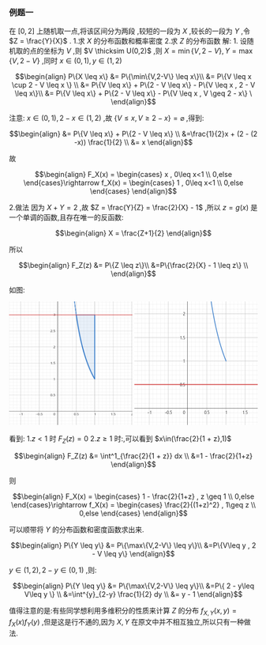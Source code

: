 ### 例题一
在 $[0,2]$ 上随机取一点,将该区间分为两段 ,较短的一段为 $X$ ,较长的一段为 $Y$ ,令 $Z = \frac{Y}{X}$ .
1.求 $X$ 的分布函数和概率密度
2.求 $Z$ 的分布函数
解:
1.
设随机取的点的坐标为 $V$ ,则 $V \thicksim U(0,2)$ ,则 $X = \min\{V,2-V\},Y = \max\{V,2-V\}$ ,同时 $x\in(0,1) , y\in(1,2)$


$$\begin{align}
    P\{X \leq x\} &= P\{\min\{V,2-V\} \leq x\}\\
    &= P\{V \leq x \cup 2 - V \leq x \} \\
    &= P\{V \leq x\} + P\{2 - V \leq x\} - P\{V \leq x , 2 - V \leq x\}\\
    &= P\{V \leq x\} + P\{2 - V \leq x\} - P\{V \leq x , V \geq 2 -  x\} \
\end{align}$$

注意: $x\in(0,1) , 2 - x \in(1,2)$ ,故 $\{V \leq x , V \geq 2 -  x\} = \varnothing$ ,得到:

$$\begin{align}
    &= P\{V \leq x\} + P\{2 - V \leq x\} \\
    &=\frac{1}{2}x + (2 - (2 -x)) \frac{1}{2} \\
    &= x
\end{align}$$

故

$$\begin{align}
    F_X(x) = \begin{cases}
        x , 0\leq x<1 \\
        0,else
    \end{cases}\rightarrow f_X(x) = \begin{cases}
        1 , 0\leq x<1 \\
        0,else
    \end{cases}
\end{align}$$

2.做法
因为 $X + Y = 2$ ,故 $Z = \frac{Y}{Z} = \frac{2}{X} - 1$ ,所以 $z = g(x)$ 是一个单调的函数,且存在唯一的反函数:

$$\begin{align}
    X = \frac{Z+1}{2}
\end{align}$$

所以

$$\begin{align}
    F_Z(z) &= P\{Z \leq z\}\\
    &=P\{\frac{2}{X} - 1 \leq z\} \\
\end{align}$$

如图:
<center>
<img src="../变量函数的分布/图像/11.png" width = 250 height = 250>  <img src="../变量函数的分布/图像/12.png"width = 250 height = 250>
</center>

看到:
1.$z<1$ 时 $F_Z(z) = 0$
2.$z\geq 1$ 时:,可以看到 $x\in(\frac{2}{1 + z},1)$

$$\begin{align}
    F_Z(z) &= \int^1_{\frac{2}{1 + z}} dx \\
    &=1 - \frac{2}{1+z}
\end{align}$$

则

$$\begin{align}
    F_X(x) = \begin{cases}
        1 - \frac{2}{1+z} , z \geq 1 \\
        0,else
    \end{cases}\rightarrow f_X(x) = \begin{cases}
        \frac{2}{(1+z)^2} , 1\geq z \\
        0,else
    \end{cases}
\end{align}$$

可以顺带将 $Y$ 的分布函数和密度函数求出来.

$$\begin{align}
    P\{Y \leq y\} &= P\{\max\{V,2-V\} \leq y\}\\
     &=P\{V\leq y , 2 - V \leq y\}
\end{align}$$

$y \in(1,2) , 2 - y \in(0,1)$ ,则:

$$\begin{align}
    P\{Y \leq y\} &= P\{\max\{V,2-V\} \leq y\}\\
    &=P\{ 2 - y\leq V\leq y \} \\
    &=\int^{y}_{2-y} \frac{1}{2} dy \\
    &= y - 1
\end{align}$$

值得注意的是:有些同学想利用多维积分的性质来计算 $Z$ 的分布 $f_{X,Y}(x,y) = f_X(x)f_Y(y)$ ,但是这是行不通的,因为 $X,Y$ 在原文中并不相互独立,所以只有一种做法.